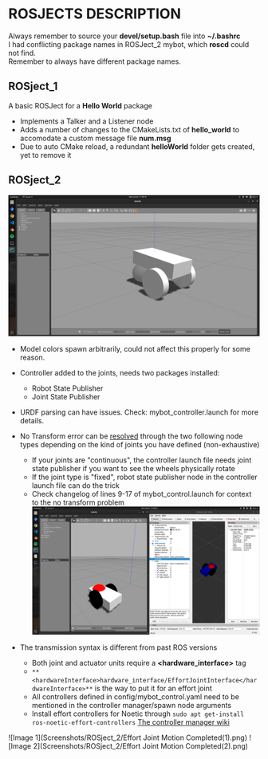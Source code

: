 # ROSJECTS DESCRIPTION
Always remember to source your **devel/setup.bash** file into **~/.bashrc**  
I had conflicting package names in ROSJect_2 mybot, which **roscd** could not find.  
Remember to always have different package names.
## ROSject_1



A basic ROSJect for a **Hello World** package
* Implements a Talker and a Listener node
* Adds a number of changes to the CMakeLists.txt of **hello_world** to accomodate a custom message file **num.msg**
* Due to auto CMake reload, a redundant **helloWorld** folder gets created, yet to remove it

## ROSject_2

![Model generated looks like this](Screenshots/ROSject_2/mybotSpawn.png)
* Model colors spawn arbitrarily, could not affect this properly for some reason.
* Controller added to the joints, needs two packages installed:
  * Robot State Publisher
  * Joint State Publisher
* URDF parsing can have issues. Check: mybot_controller.launch for more details.
* No Transform error can be [resolved](https://www.reddit.com/r/ROS/comments/e3u3ru/rviz_error_no_transform_from_wheel_left_link/f95lk3o?utm_source=share&utm_medium=web2x&context=3) through the two following node types depending on the kind of joints you have defined (non-exhaustive)
  * If your joints are "continuous", the controller launch file needs joint state publisher if you want to see the wheels physically rotate
  * If the joint type is "fixed", robot state publisher node in the controller launch file can do the trick
  * Check changelog of lines 9-17 of mybot_control.launch for context to the no transform problem
    ![Completed MybotSpawn](Screenshots/ROSject_2/mybotSpawn_completed.png)



* The transmission syntax is different from past ROS versions
  * Both joint and actuator units require a **<hardware_interface>** tag
  * `**<hardwareInterface>hardware_interface/EffortJointInterface</hardwareInterface>**` is the way to put it for an effort joint
  * All controllers defined in config/mybot_control.yaml need to be mentioned in the controller manager/spawn node arguments
  * Install effort controllers for Noetic through `sudo apt get-install ros-noetic-effort-controllers`
    [The controller manager wiki](http://wiki.ros.org/controller_manager)


![Image 1](Screenshots/ROSject_2/Effort Joint Motion Completed(1).png)
![Image 2](Screenshots/ROSject_2/Effort Joint Motion Completed(2).png)